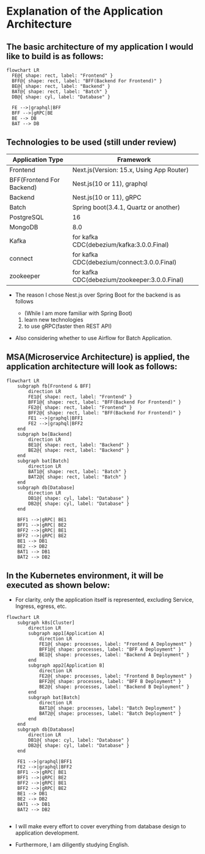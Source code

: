 # Explanation of the Application Architecture

## The basic architecture of my application I would like to build is as follows:

```mermaid
flowchart LR
  FE@{ shape: rect, label: "Frontend" }
  BFF@{ shape: rect, label: "BFF(Backend For Frontend)" }
  BE@{ shape: rect, label: "Backend" }
  BAT@{ shape: rect, label: "Batch" }
  DB@{ shape: cyl, label: "Database" }

  FE -->|graphql|BFF
  BFF -->|gRPC|BE
  BE --> DB
  BAT --> DB
```

## Technologies to be used (still under review)

| Application Type | Framework | 
| --- | --- | 
| Frontend | Next.js(Version: 15.x, Using App Router) | 
| BFF(Frontend For Backend) | Nest.js(10 or 11), graphql |
| Backend | Nest.js(10 or 11), gRPC |
| Batch | Spring boot(3.4.1, Quartz or another) |
| PostgreSQL | 16 |
| MongoDB | 8.0 |
| Kafka | for kafka CDC(debezium/kafka:3.0.0.Final) |
| connect | for kafka CDC(debezium/connect:3.0.0.Final) |
| zookeeper | for kafka CDC(debezium/zookeeper:3.0.0.Final) |

- The reason I chose Nest.js over Spring Boot for the backend is as follows
    - (While I am more familiar with Spring Boot)
    1. learn new technologies
    1. to use gRPC(faster then REST API)

- Also considering whether to use Airflow for Batch Application.

## MSA(Microservice Architecture) is applied, the application architecture will look as follows:

```mermaid
flowchart LR
    subgraph fb[Frontend & BFF]
        direction LR
        FE1@{ shape: rect, label: "Frontend" }
        BFF1@{ shape: rect, label: "BFF(Backend For Frontend)" }
        FE2@{ shape: rect, label: "Frontend" }
        BFF2@{ shape: rect, label: "BFF(Backend For Frontend)" }
        FE1 -->|graphql|BFF1
        FE2 -->|graphql|BFF2
    end
    subgraph be[Backend]
        direction LR
        BE1@{ shape: rect, label: "Backend" }
        BE2@{ shape: rect, label: "Backend" }
    end
    subgraph bat[Batch]
        direction LR
        BAT1@{ shape: rect, label: "Batch" }
        BAT2@{ shape: rect, label: "Batch" }
    end
    subgraph db[Database]
        direction LR
        DB1@{ shape: cyl, label: "Database" }
        DB2@{ shape: cyl, label: "Database" }
    end

    BFF1 -->|gRPC| BE1
    BFF1 -->|gRPC| BE2
    BFF2 -->|gRPC| BE1
    BFF2 -->|gRPC| BE2
    BE1 --> DB1
    BE2 --> DB2
    BAT1 --> DB1
    BAT2 --> DB2
```

## In the Kubernetes environment, it will be executed as shown below:

- For clarity, only the application itself is represented, excluding Service, Ingress, egress, etc.

```mermaid
flowchart LR
    subgraph k8s[Cluster]
        direction LR
        subgraph app1[Application A]
            direction LR
            FE1@{ shape: processes, label: "Frontend A Deployment" }
            BFF1@{ shape: processes, label: "BFF A Deployment" }
            BE1@{ shape: processes, label: "Backend A Deployment" }
        end
        subgraph app2[Application B]
            direction LR
            FE2@{ shape: processes, label: "Frontend B Deployment" }
            BFF2@{ shape: processes, label: "BFF B Deployment" }
            BE2@{ shape: processes, label: "Backend B Deployment" }
        end
        subgraph bat[Batch]
            direction LR
            BAT1@{ shape: processes, label: "Batch Deployment" }
            BAT2@{ shape: processes, label: "Batch Deployment" }
        end
    end
    subgraph db[Database]
        direction LR
        DB1@{ shape: cyl, label: "Database" }
        DB2@{ shape: cyl, label: "Database" }
    end

    FE1 -->|graphql|BFF1
    FE2 -->|graphql|BFF2
    BFF1 -->|gRPC| BE1
    BFF1 -->|gRPC| BE2
    BFF2 -->|gRPC| BE1
    BFF2 -->|gRPC| BE2
    BE1 --> DB1
    BE2 --> DB2
    BAT1 --> DB1
    BAT2 --> DB2
  
```

- I will make every effort to cover everything from database design to application development. 

- Furthermore, I am diligently studying English. 
